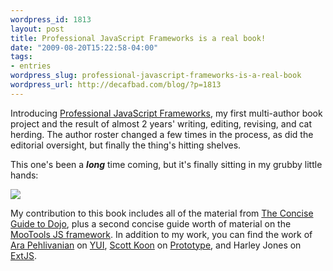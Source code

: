 ```yaml
--- 
wordpress_id: 1813
layout: post
title: Professional JavaScript Frameworks is a real book!
date: "2009-08-20T15:22:58-04:00"
tags: 
- entries
wordpress_slug: professional-javascript-frameworks-is-a-real-book
wordpress_url: http://decafbad.com/blog/?p=1813
---
```

Introducing [Professional JavaScript Frameworks][profjs], my first multi-author book project and the result of almost 2 years' writing, editing, revising, and cat herding.  The author roster changed a few times in the process, as did the editorial oversight, but finally the thing's hitting shelves.

This one's been a <strong><em>long</em></strong> time coming, but it's finally sitting in my grubby little hands:

<a href="http://www.flickr.com/photos/deusx/3840812372/"><img src="http://farm4.static.flickr.com/3583/3840812372_2d43e66612.jpg" /></a>

My contribution to this book includes all of the material from [The Concise Guide to Dojo][dojobook], plus a second concise guide worth of material on the [MooTools JS framework][mootools].  In addition to my work, you can find the work of [Ara Pehlivanian][ara] on [YUI][yui], [Scott Koon][koon] on [Prototype][prototype], and Harley Jones on [ExtJS][extjs].

[extjs]: http://extjs.com/
[prototype]: http://www.prototypejs.org/
[yui]: http://developer.yahoo.com/yui/
[ara]: http://arapehlivanian.com/
[koon]: http://www.lazycoder.com/weblog/
[profjs]: http://www.amazon.com/gp/product/047038459X?ie=UTF8&tag=0xdecafbad01-20&linkCode=as2&camp=1789&c%0D%0Areative=9325&creativeASIN=047038459X
[dojobook]: http://www.amazon.com/gp/product/0470452021?ie=UTF8&tag=0xdecafbad01-20&linkCode=as2&camp=1789&c%0D%0Areative=9325&creativeASIN=0470452021
[mootools]: http://mootools.net/
